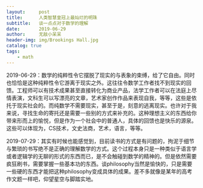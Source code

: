 ```yaml
---
layout:     post
title:      人类智慧皇冠上最灿烂的明珠
subtitle:   谈一点点对于数学的理解
date:       2019-06-29
author:     无敌小呆呆
header-img: img/Brookings Hall.jpg
catalog: true
tags:
    - math
---
```




2019-06-29：数学的纯粹性令它摆脱了现实的与表象的束缚，给了它自由。同时也恰恰是这种纯粹性令它游离于现实之外。这往往令数学工作者找不到现实的回馈。工程师可以有技术成果甚至直接转化为商业产品，法学工作者可以在法庭上尽情表演，文科生可以写漂亮的文章，艺术家创作作品来表现自我，等等，这些是依托于现实社会的。而纯数学不需要现实，甚至于是，刻意的逃离现实。也许对于我来说，寻找生命的寄托还是需要一些别的方式来补充的。这种理想主义的东西给你带来形而上的愉悦，但是作为一个社会中的普通人，具体的回馈也是快乐的源泉。这些可以体现为，CS技术，文史法商，艺术，语言，等等。

2019-07-29：其实有时候也能感觉到，目前读书的方式是有问题的，拘泥于细节与繁琐的书写绝不是正确的理解数学的方式。这个过程本身只是一种类似于语言学或者逻辑学的无聊的形式的东西而已，是不会触碰到数学的精神的。但是依然需要疯狂刷书，需要掌握一些基本功的东西。谈philosophy当然是愉快的，只是需要一些硬的东西才能把这种philosophy变成具体的成果。差不多就像是某年的高考作文题一样吧，仰望星空与脚踏实地。

